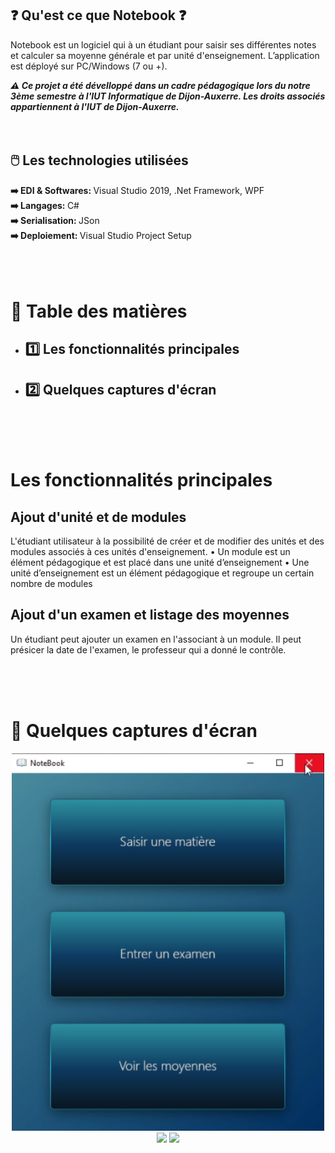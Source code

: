 <h2> ❓ Qu'est ce que Notebook ❓ </h2>

Notebook est un logiciel qui à un étudiant pour saisir ses différentes notes et calculer sa moyenne générale et par unité d'enseignement. L’application est déployé
sur PC/Windows (7 ou +).


*<b> ⚠️ Ce projet a été dévelloppé dans un cadre pédagogique lors du notre 3ème semestre à l'IUT Informatique de Dijon-Auxerre.
Les droits associés appartiennent à l'IUT de Dijon-Auxerre. </b>*
<br/><br/><br/>
 
<h2> 🖱️ Les technologies utilisées </h2>
<b> ➡️ EDI & Softwares: </b> Visual Studio 2019, .Net Framework, WPF 
  </br>
<b> ➡️ Langages: </b> C# <br/>
<b> ➡️ Serialisation: </b> JSon <br/>
<b> ➡️ Deploiement: </b> Visual Studio Project Setup <br/>
<br/><br/><br/>



<h1> 📖 Table des matières </h1>
<ul>
  <li><h2> 1️⃣ Les fonctionnalités principales </h2></li>
  <li><h2> 2️⃣ Quelques captures d'écran </h2></li>
</ul>
<br/><br/><br/>

# Les fonctionnalités principales


<h2> Ajout d'unité et de modules </h2>
L'étudiant utilisateur à la possibilité de créer et de modifier des unités et des modules associés à ces unités d'enseignement.
• Un module est un élément pédagogique et est placé dans une unité d’enseignement
• Une unité d’enseignement est un élément pédagogique et regroupe un certain nombre de
modules
<p align="center">
      
 </p>

<h2> Ajout d'un examen et listage des moyennes </h2>
  Un étudiant peut ajouter un examen en l'associant à un module.
Il peut présicer la date de l'examen, le professeur qui a donné le contrôle.

<p align="center">
   
</p>


<br/><br/><br/>

# 🧰 Quelques captures d'écran

<p align="center">
  <img src="presentation/fenetre maitresse.png" width="500">
  <img src="media/fonctionnalites/fonctionnalites_2.jpg" width="500">
  <img src="media/fonctionnalites/fonctionnalites_3.jpg" width="500">
</p>

